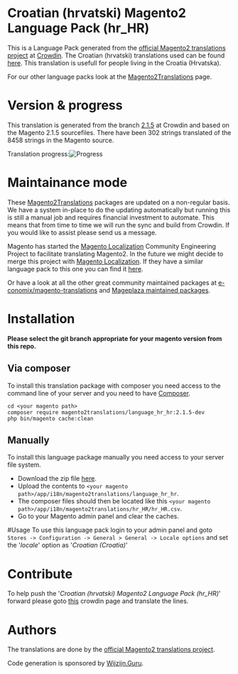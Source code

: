 # Croatian (hrvatski) Magento2 Language Pack (hr_HR)
This is a Language Pack generated from the [official Magento2 translations project](https://crowdin.com/project/magento-2) at [Crowdin](https://crowdin.com).
The Croatian (hrvatski) translations used can be found [here](https://crowdin.com/project/magento-2/hr).
This translation is usefull for people living in the Croatia (Hrvatska).

For our other language packs look at the [Magento2Translations](http://magento2translations.github.io/) page.

# Version & progress
This translation is generated from the branch [2.1.5](https://crowdin.com/project/magento-2/hr#/2.1.5) at Crowdin and based on the Magento 2.1.5 sourcefiles.
There have been  302 strings translated of the 8458 strings in the Magento source.

Translation progress:![Progress](http://progressed.io/bar/4)

# Maintainance mode
These [Magento2Translations](http://magento2translations.github.io/) packages are updated on a non-regular basis. We have a system in-place to do the updating automatically but running this is still a manual job and requires financial investment to automate.
This means that from time to time we will run the sync and build from Crowdin. If you would like to assist please send us a message.

Magento has started the [Magento Localization](https://github.com/magento-l10n) Community Engineering Project to facilitate translating Magento2.
In the future we might decide to merge this project with [Magento Localization](https://github.com/magento-l10n).
If they have a similar language pack to this one you can find it [here](https://github.com/magento-l10n/language-hr_HR).

Or have a look at all the other great community maintained packages at [e-conomix/magento-translations](https://github.com/e-conomix/magento-translations) and [Mageplaza maintained packages](https://github.com/mageplaza?q=language).

# Installation
**Please select the git branch appropriate for your magento version from this repo.**
## Via composer
To install this translation package with composer you need access to the command line of your server and you need to have [Composer](https://getcomposer.org).
```
cd <your magento path>
composer require magento2translations/language_hr_hr:2.1.5-dev
php bin/magento cache:clean
```
## Manually
To install this language package manually you need access to your server file system.
* Download the zip file [here](https://github.com/Magento2Translations/language_hr_hr/archive/2.1.5.zip).
* Upload the contents to `<your magento path>/app/i18n/magento2translations/language_hr_hr`.
* The composer files should then be located like this `<your magento path>/app/i18n/magento2translations/hr_HR/hr_HR.csv`.
* Go to your Magento admin panel and clear the caches.

#Usage
To use this language pack login to your admin panel and goto `Stores -> Configuration -> General > General -> Locale options` and set the '*locale*' option as '*Croatian (Croatia)*'

# Contribute
To help push the '*Croatian (hrvatski) Magento2 Language Pack (hr_HR)*' forward please goto [this](https://crowdin.com/project/magento-2/hr) crowdin page and translate the lines.

# Authors
The translations are done by the [official Magento2 translations project](https://crowdin.com/project/magento-2).

Code generation is sponsored by [Wijzijn.Guru](http://www.wijzijn.guru/).
